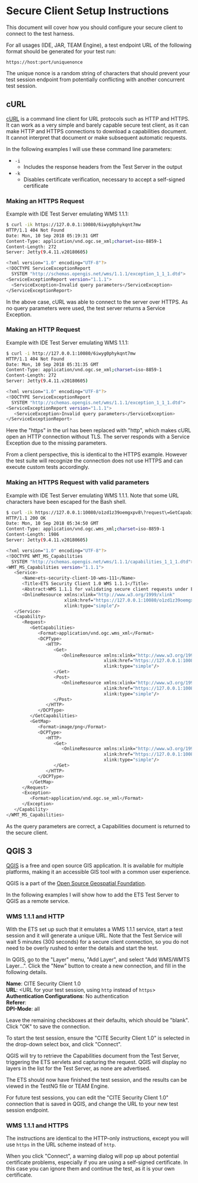 # Secure Client Setup Instructions

This document will cover how you should configure your secure client to
connect to the test harness.

For all usages (IDE, JAR, TEAM Engine), a test endpoint URL of the
following format should be generated for your test run:

```
https://host:port/uniquenonce
```

The unique nonce is a random string of characters that should prevent
your test session endpoint from potentially conflicting with another
concurrent test session.

## cURL

[cURL][] is a command line client for URL protocols such as HTTP and HTTPS.
It can work as a very simple and barely capable secure test client, as it
can make HTTP and HTTPS connections to download a capabilities document.
It cannot interpret that document or make subsequent automatic requests.

In the following examples I will use these command line parameters:

* `-i`
	- Includes the response headers from the Test Server in the output
* `-k`
	- Disables certificate verification, necessary to accept a 
	self-signed certificate

[cURL]: https://curl.haxx.se

### Making an HTTPS Request

Example with IDE Test Server emulating WMS 1.1.1:

```sh
$ curl -ik https://127.0.0.1:10080/6iwyg0phykqnt7mw
HTTP/1.1 404 Not Found
Date: Mon, 10 Sep 2018 05:19:31 GMT
Content-Type: application/vnd.ogc.se_xml;charset=iso-8859-1
Content-Length: 272
Server: Jetty(9.4.11.v20180605)

<?xml version="1.0" encoding="UTF-8"?>
<!DOCTYPE ServiceExceptionReport
  SYSTEM "http://schemas.opengis.net/wms/1.1.1/exception_1_1_1.dtd">
<ServiceExceptionReport version="1.1.1">
  <ServiceException>Invalid query parameters</ServiceException>
</ServiceExceptionReport>
```

In the above case, cURL was able to connect to the server over HTTPS. As
no query parameters were used, the test server returns a Service 
Exception.

### Making an HTTP Request

Example with IDE Test Server emulating WMS 1.1.1:

```sh
$ curl -i http://127.0.0.1:10080/6iwyg0phykqnt7mw
HTTP/1.1 404 Not Found
Date: Mon, 10 Sep 2018 05:31:35 GMT
Content-Type: application/vnd.ogc.se_xml;charset=iso-8859-1
Content-Length: 272
Server: Jetty(9.4.11.v20180605)

<?xml version="1.0" encoding="UTF-8"?>
<!DOCTYPE ServiceExceptionReport
  SYSTEM "http://schemas.opengis.net/wms/1.1.1/exception_1_1_1.dtd">
<ServiceExceptionReport version="1.1.1">
   <ServiceException>Invalid query parameters</ServiceException>
</ServiceExceptionReport>
```

Here the "https" in the url has been replaced with "http", which makes
cURL open an HTTP connection without TLS. The server responds with a
Service Exception due to the missing parameters.

From a client perspective, this is identical to the HTTPS example.
However the test suite will recognize the connection does not use HTTPS
and can execute custom tests accordingly.

### Making an HTTPS Request with valid parameters

Example with IDE Test Server emulating WMS 1.1.1. Note that some URL
characters have been escaped for the Bash shell.

```sh
$ curl -ik https://127.0.0.1:10080/o1zd1z39oemgxpv8\?request\=GetCapabilities\&service\=WMS
HTTP/1.1 200 OK
Date: Mon, 10 Sep 2018 05:34:50 GMT
Content-Type: application/vnd.ogc.wms_xml;charset=iso-8859-1
Content-Length: 1986
Server: Jetty(9.4.11.v20180605)

<?xml version="1.0" encoding="UTF-8"?>
<!DOCTYPE WMT_MS_Capabilities
  SYSTEM "http://schemas.opengis.net/wms/1.1.1/capabilities_1_1_1.dtd">
<WMT_MS_Capabilities version="1.1.1">
   <Service>
      <Name>ets-security-client-10-wms-111</Name>
      <Title>ETS Security Client 1.0 WMS 1.1.1</Title>
      <Abstract>WMS 1.1.1 for validating secure client requests under ETS Security Client 1.0</Abstract>
      <OnlineResource xmlns:xlink="http://www.w3.org/1999/xlink"
                      xlink:href="https://127.0.0.1:10080/o1zd1z39oemgxpv8"
                      xlink:type="simple"/>
   </Service>
   <Capability>
      <Request>
         <GetCapabilities>
            <Format>application/vnd.ogc.wms_xml</Format>
            <DCPType>
               <HTTP>
                  <Get>
                     <OnlineResource xmlns:xlink="http://www.w3.org/1999/xlink"          
                                     xlink:href="https://127.0.0.1:10080/o1zd1z39oemgxpv8"
                                     xlink:type="simple"/>
                  </Get>
                  <Post>
                     <OnlineResource xmlns:xlink="http://www.w3.org/1999/xlink"
                                     xlink:href="https://127.0.0.1:10080/o1zd1z39oemgxpv8"
                                     xlink:type="simple"/>
                  </Post>
               </HTTP>
            </DCPType>
         </GetCapabilities>
         <GetMap>
            <Format>image/png</Format>
            <DCPType>
               <HTTP>
                  <Get>
                     <OnlineResource xmlns:xlink="http://www.w3.org/1999/xlink"          
                                     xlink:href="https://127.0.0.1:10080/o1zd1z39oemgxpv8"
                                     xlink:type="simple"/>
                  </Get>
               </HTTP>
            </DCPType>
         </GetMap>
      </Request>
      <Exception>
         <Format>application/vnd.ogc.se_xml</Format>
      </Exception>
   </Capability>
</WMT_MS_Capabilities>
```

As the query parameters are correct, a Capabilities document is
returned to the secure client.

## QGIS 3

[QGIS][] is a free and open source GIS application. It is available for 
multiple platforms, making it an accessible GIS tool with a common user
experience.

QGIS is a part of the [Open Source Geospatial Foundation][OSGeo].

In the following examples I will show how to add the ETS Test Server to
QGIS as a remote service.

[QGIS]: https://qgis.org/
[OSGeo]: https://www.osgeo.org

### WMS 1.1.1 and HTTP

With the ETS set up such that it emulates a WMS 1.1.1 service, start a
test session and it will generate a unique URL. Note that the Test Service
will wait 5 minutes (300 seconds) for a secure client connection, so you
do not need to be overly rushed to enter the details and start the test.

In QGIS, go to the "Layer" menu, "Add Layer", and select "Add WMS/WMTS 
Layer…". Click the "New" button to create a new connection, and fill in
the following details.

**Name**: CITE Security Client 1.0  
**URL**: \<URL for your test session, using `http` instead of `https`\>  
**Authentication Configurations**: No authentication  
**Referer**: <Leave Blank>  
**DPI-Mode**: all  

Leave the remaining checkboxes at their defaults, which should be "blank".
Click "OK" to save the connection.

To start the test session, ensure the "CITE Security Client 1.0" is 
selected in the drop-down select box, and click "Connect".

QGIS will try to retrieve the Capabilities document from the Test Server, 
triggering the ETS servlets and capturing the request. QGIS will display
no layers in the list for the Test Server, as none are advertised.

The ETS should now have finished the test session, and the results can
be viewed in the TestNG file or TEAM Engine.

For future test sessions, you can edit the "CITE Security Client 1.0"
connection that is saved in QGIS, and change the URL to your new test
session endpoint.

### WMS 1.1.1 and HTTPS

The instructions are identical to the HTTP-only instructions, except you 
will use `https` in the URL scheme instead of `http`.

When you click "Connect", a warning dialog will pop up about potential
certificate problems, especially if you are using a self-signed 
certificate. In this case you can ignore them and continue the test, as
it is your own certificate.
